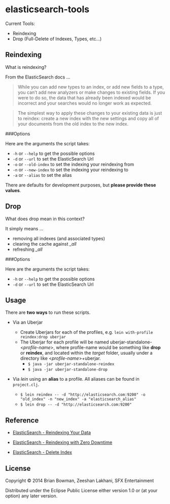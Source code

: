 # elasticsearch-tools

Current Tools:

- Reindexing
- Drop (Full-Delete of Indexes, Types, etc...)

## Reindexing

What is reindexing?

From the ElasticSearch docs ...

> While you can add new types to an index, or add new fields to a type, you can’t add new analyzers or make changes to
existing fields. If you were to do so, the data that has already been indexed would be incorrect and your searches would
no longer work as expected.

> The simplest way to apply these changes to your existing data is just to reindex: create a new index with the new
settings and copy all of your documents from the old index to the new index.

###Options

Here are the arguments the script takes:

- `-h` or `--help` to get the possible options
- `-d` or `--url` to set the ElasticSearch Url
- `-o` or `--old-index` to set the indexing your reindexing from
- `-n` or `--new-index` to set the indexing your reindexing to
- `-a` or `--alias` to set the alias

There are defaults for development purposes, but **please provide these values**.

## Drop

What does drop mean in this context?

It simply means ...

- removing all indexes (and associated types)
- clearing the cache against *_all*
- refreshing *_all*

###Options

Here are the arguments the script takes:

- `-h` or `--help` to get the possible options
- `-d` or `--url` to set the ElasticSearch Url

## Usage

There are **two ways** to run these scripts.

- Via an Uberjar

    - Create Uberjars for each of the profiles, e.g. `lein with-profile reindex:drop uberjar`
    - The Uberjar for each profile will be named uberjar-standalone-<*profile-name*>, where profile-name
    would be something like **drop** or **reindex**, and located within the *target* folder, usually
    under a directory like <*profile-name*>+uberjar.
        - `$ java -jar uberjar-standalone-reindex`
        - `$ java -jar uberjar-standalone-drop`

- Via *lein* using an **alias** to a profile. All aliases can be found in `project.clj`.
    - `$ lein reindex -- -d "http://elasticsearch.com:9200" -o "old_index" -n "new_index" -a "elasticsearch_alias"`
    - `$ lein drop -- -d "http://elasticsearch.com:9200"`

## Reference
- [ElasticSearch - Reindexing Your Data](http://www.elasticsearch.org/guide/en/elasticsearch/guide/current/reindex.html)

- [ElasticSearch - Reindexing with Zero Downtime](http://www.elasticsearch.org/blog/changing-mapping-with-zero-downtime/)

- [ElasticSearch - Delete Index](http://www.elasticsearch.org/guide/en/elasticsearch/reference/current/indices-delete-index.html)

## License

Copyright © 2014 Brian Bowman, Zeeshan Lakhani, SFX Entertainment

Distributed under the Eclipse Public License either version 1.0 or (at your option) any later version.
